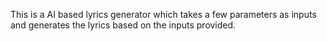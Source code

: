 This is a AI based lyrics generator which takes a few parameters as inputs and generates the lyrics based on the inputs provided.

